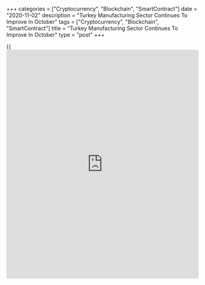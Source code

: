 +++
categories = ["Cryptocurrency", "Blockchain", "SmartContract"]
date = "2020-11-02"
description = "Turkey Manufacturing Sector Continues To Improve In October"
tags = ["Cryptocurrency", "Blockchain", "SmartContract"]
title = "Turkey Manufacturing Sector Continues To Improve In October"
type = "post"
+++

{{<iframe id="large-banner" src="https://www.bounty.group/#slide=24.0" width="100%" height="600" scrolling="no" style="border: 0px solid rgb(216, 221, 230); border-radius: 3px;">}}

Turkey's manufacturing sectora activity continued to increase in
October, survey data from IHS Markit showed on Monday.

The Istanbul Chamber of Industry Turkey manufacturing Purchasing
Managers' Index, or PMI, rose to 53.9 in October from 52.8 in September.
Any reading above 50 indicates expansion in the sector.

New orders rose for the fifth straight month in October and export
demand expanded.

Firms increased their production volumes in October. Output and delivery
of production rose and backlogs of work fell for the third straight
month.

Staffing level increased in October and the rate of job creation
quickened to the strongest since February 2018.

Purchasing activities increased in October, while stocks of inputs
declined.

Input costs and output prices rose sharply in October as the Turkish
lira weakened further. Input costs rose at the fastest pace in two
years.

"In fact, IHS Markit now expects industrial production to fall just 0.8
percent over the course 2020 despite the collapse in output earlier in
the year due to COVID-19," Andrew Harker, economics director at IHS
Markit, said.

"This positive picture is all in spite of ongoing currency weakness
which is causing inflationary pressures to build," Harker added.

For comments and feedback [contact](https://www.playgroundfx.com/contact/): editorial@rtt[news](https://www.letsplayfx.com/blog/forex-news-website/).com

[Economic News][1]

 **What parts of the world are seeing the best (and worst) economic
performances lately? Click[here][2] to check out our [Econ Scorecard][2]
and find out! See up-to-the-moment [ranking](https://www.playgroundfx.com/blog/crypto-exchange-ranking/)s for the best and worst
performers in [GDP][3], [unemployment rate][4], [inflation][5] and much
more.**

   1. www.rtt[news](https://www.letsplayfx.com/blog/forex-news-website/).com/Content/EconomicNews.aspx
   2. www.rtt[news](https://www.letsplayfx.com/blog/forex-news-website/).com/economic-scorecard/world-rank/PPI/highest-performance.aspx
   3. www.rtt[news](https://www.letsplayfx.com/blog/forex-news-website/).com/economic-scorecard/world-rank/GDP/highest-performance.aspx
   4. www.rtt[news](https://www.letsplayfx.com/blog/forex-news-website/).com/economic-scorecard/world-rank/unemployment-rate/lowest-performance.aspx
   5. www.rtt[news](https://www.letsplayfx.com/blog/forex-news-website/).com/economic-scorecard/world-rank/CPI/highest-performance.aspx